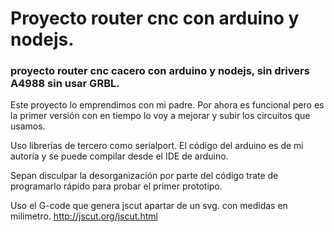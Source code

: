 # Proyecto router cnc con arduino y nodejs.
### proyecto router cnc cacero con arduino y nodejs, sin drivers A4988 sin usar GRBL.

Este proyecto lo emprendimos con mi padre.
Por ahora es funcional pero es la primer versión con en tiempo lo voy a mejorar y subir los circuitos que usamos.

Uso librerías de tercero como serialport.
El código del arduino es de mi autoría y se puede compilar desde el IDE de arduino.

Sepan disculpar la desorganización por parte del código trate de programarlo rápido para probar el primer prototipo.

Uso el G-code que genera jscut apartar de un svg. con medidas en milimetro.
http://jscut.org/jscut.html
